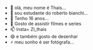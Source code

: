 - 👋 olá, meu nome é Thais...
- 👀 sou estudante do roberto bianchi...
- 🌱 Tenho 16 anos...
- 💞️ Gosto de assistir filmes e series 
- 📫 lnsta= Zl_thais
- 😄 e também gosto de desenhar
- ⚡ meu sonho é ser fotógrafa... 

